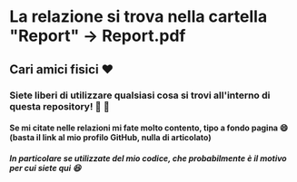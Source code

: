 # La relazione si trova nella cartella "Report" &rarr; Report.pdf

## Cari amici fisici :heart:

### Siete liberi di utilizzare qualsiasi cosa si trovi all'interno di questa repository! :tada: :confetti_ball:

#### Se mi citate nelle relazioni mi fate molto contento, tipo a fondo pagina :smile: (basta il link al mio profilo GitHub, nulla di articolato)

##### In particolare se utilizzate del mio codice, che probabilmente è il motivo per cui siete qui :laughing: